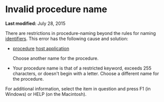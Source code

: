 
# Invalid procedure name

 **Last modified:** July 28, 2015

There are restrictions in procedure-naming beyond the rules for naming  [identifiers](b8bdf64f-5920-1ae9-16d0-b26d09524a30.md). This error has the following cause and solution:


-  [procedure](b8bdf64f-5920-1ae9-16d0-b26d09524a30.md) [host application](b8bdf64f-5920-1ae9-16d0-b26d09524a30.md)
    
    Choose another name for the procedure.
    
- Your procedure name is that of a restricted keyword, exceeds 255 characters, or doesn't begin with a letter. Choose a different name for the procedure.
    

For additional information, select the item in question and press F1 (in Windows) or HELP (on the Macintosh).
